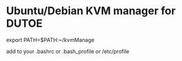 # Ubuntu/Debian KVM manager for DUTOE

export PATH=$PATH:~/kvmManage

add to your .bashrc or .bash_profile or /etc/profile
